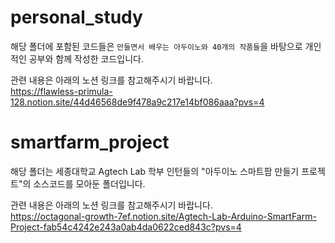 # personal_study
해당 폴더에 포함된 코드들은 `만들면서 배우는 아두이노와 40개의 작품들`을 바탕으로 개인적인 공부와 함께 작성한 코드입니다.

관련 내용은 아래의 노션 링크를 참고해주시기 바랍니다.</br>
https://flawless-primula-128.notion.site/44d46568de9f478a9c217e14bf086aaa?pvs=4 

# smartfarm_project
해당 폴더는 세종대학교 Agtech Lab 학부 인턴들의 "아두이노 스마트팜 만들기 프로젝트"의 소스코드를 모아둔 폴더입니다.

관련 내용은 아래의 노션 링크를 참고해주시기 바랍니다.<br>
https://octagonal-growth-7ef.notion.site/Agtech-Lab-Arduino-SmartFarm-Project-fab54c4242e243a0ab4da0622ced843c?pvs=4
